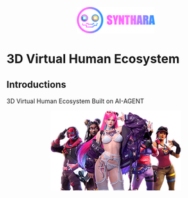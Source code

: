 
<p align="center">
  <a href="https://syntharalabs.io">
    <img src="../assets/logo.png" alt="SyntharaLabs Logo" width="180">
  </a>
</p>

# 3D Virtual Human Ecosystem

## Introductions
3D Virtual Human Ecosystem Built on AI-AGENT

<p align="center">
  <img src="../assets/3d-agent.png" >
</p>